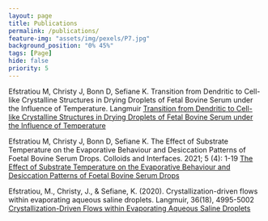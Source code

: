 ```yaml
---
layout: page
title: Publications
permalink: /publications/
feature-img: "assets/img/pexels/P7.jpg"
background_position: "0% 45%"
tags: [Page]
hide: false
priority: 5
---
```


Efstratiou M, Christy J, Bonn D, Sefiane K. Transition from Dendritic to Cell-like Crystalline Structures in Drying Droplets of Fetal Bovine Serum under the Influence of Temperature. Langmuir [Transition from Dendritic to Cell-like Crystalline Structures in Drying Droplets of Fetal Bovine Serum under the Influence of Temperature](https://pubs.acs.org/doi/abs/10.1021/acs.langmuir.2c00019)

Efstratiou M, Christy J, Bonn D, Sefiane K. The Effect of Substrate Temperature on the Evaporative Behaviour and Desiccation Patterns of Foetal Bovine Serum Drops. Colloids and Interfaces. 2021; 5 (4): 1-19 [The Effect of Substrate Temperature on the Evaporative Behaviour and Desiccation Patterns of Foetal Bovine Serum Drops](https://doi.org/10.3390/colloids5040043)

Efstratiou, M., Christy, J., & Sefiane, K. (2020). Crystallization-driven flows within evaporating aqueous saline droplets. Langmuir, 36(18), 4995-5002
[Crystallization-Driven Flows within Evaporating Aqueous Saline Droplets](https://pubs.acs.org/doi/abs/10.1021/acs.langmuir.0c00576)


